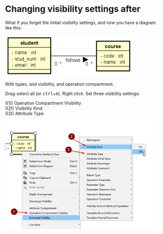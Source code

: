 # Changing visibility settings after

What if you forget the initial visibility settings, and now you have a diagram like this:

![img_18.png](img_18.png)

With types, and visibility, and operation compartment.

Drag-select all (or <kbd>ctrl</kbd>+<kbd>A</kbd>). Right click. Set three visibility settings:

((1)) Operation Compartment Visibility\
((2)) Visibility Kind\
((3)) Attribute Type

![img_19.png](img_19.png)